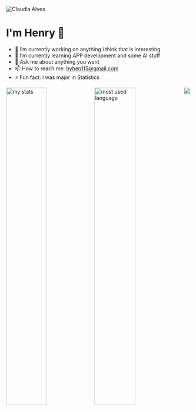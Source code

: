 ![Claudia Alves](https://github.com/Hyhen115/Hyhen115/assets/156307404/53da56cc-591f-45de-9e24-0dc633e0528b)
# I'm Henry 👋
- 🔭 I’m currently working on anything i think that is interesting
- 🌱 I’m currently learning APP development and some AI stuff
- 💬 Ask me about anything you want
- 📫 How to reach me: hyhen115@gmail.com
- ⚡ Fun fact: i was major in Statistics

<img alt="my stats" align="left" width="47%" src="https://github-readme-stats.vercel.app/api?username=Hyhen115&show_icons=true&theme=tokyonight"/>

<img alt="most used language" align="left" width="47%" src="https://github-readme-stats.vercel.app/api/top-langs/?username=Hyhen115&layout=compact"/>

<p align="center">
  <a href="https://skillicons.dev">
    <img src="https://skillicons.dev/icons?i=git,c,cpp,swift,kotlin,flutter,py,js,r,css,html" />
  </a>
</p>

<!--
**Hyhen115/Hyhen115** is a ✨ _special_ ✨ repository because its `README.md` (this file) appears on your GitHub profile.

Here are some ideas to get you started:

- 🔭 I’m currently working on ...
- 🌱 I’m currently learning ...
- 👯 I’m looking to collaborate on ...
- 🤔 I’m looking for help with ...
- 💬 Ask me about ...
- 📫 How to reach me: ...
- 😄 Pronouns: ...
- ⚡ Fun fact: ...
-->

